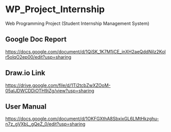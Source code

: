 # WP_Project_Internship
Web Programming Project (Student Internship Management System)

## Google Doc Report
https://docs.google.com/document/d/1QiSK_1K7M1jCE_inXH2aeQddNilz2Kolr5olqO2ep00/edit?usp=sharing

## Draw.io Link
https://drive.google.com/file/d/1Ti2tcbZwXZOoM-05aIJDWCDDiOTH9iZg/view?usp=sharing

## User Manual
https://docs.google.com/document/d/1OKFGXthA8SbxixGL6LMtHkzghu-n7z_gVXbL_gQeZ_0/edit?usp=sharing